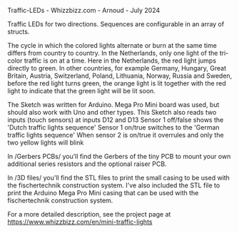 Traffic-LEDs - Whizzbizz.com - Arnoud - July 2024

Traffic LEDs for two directions. Sequences are configurable in an array of structs.

The cycle in which the colored lights alternate or burn at the same time differs from country to country.
In the Netherlands, only one light of the tri-color traffic is on at a time. Here in the Netherlands, the
red light jumps directly to green. In other countries, for example Germany, Hungary, Great Britain, Austria, 
Switzerland, Poland, Lithuania, Norway, Russia and Sweden, before the red light turns green, the orange light
is lit together with the red light to indicate that the green light will be lit soon.

The Sketch was written for Arduino. Mega Pro Mini board was used, but should also work with Uno and other types.
This Sketch also reads two inputs (touch sensors) at inputs D12 and D13
Sensor 1 off/false shows the 'Dutch traffic lights sequence'
Sensor 1 on/true switches to the 'German traffic lights sequence'
When sensor 2 is on/true it overrules and only the two yellow lights will blink

In /Gerbers PCBs/ you'll find the Gerbers of the tiny PCB to mount your own additional series resistors and the optional raiser PCB.

In /3D files/ you'll find the STL files to print the small casing to be used with the fischertechnik construction system. 
I've also included the STL file to print the Arduino Mega Pro Mini casing that can be used with the fischertechnik construction system. 

For a more detailed description, see the project page at https://www.whizzbizz.com/en/mini-traffic-lights
